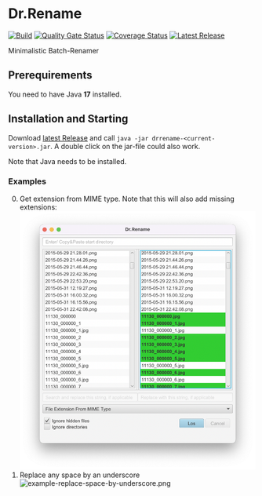 # Dr.Rename

[![Build](https://github.com/drrename/drrename/actions/workflows/build.yml/badge.svg)](https://github.com/drrename/drrename/actions/workflows/build.yml)
[![Quality Gate Status](https://sonarcloud.io/api/project_badges/measure?project=DrRename_drrename&metric=alert_status)](https://sonarcloud.io/dashboard?id=DrRename_drrename)
[![Coverage Status](https://coveralls.io/repos/github/DrRename/drrename/badge.svg)](https://coveralls.io/github/DrRename/drrename)
[![Latest Release](https://img.shields.io/github/release/drrename/drrename.svg)](https://github.com/drrename/drrename/releases/latest)

Minimalistic Batch-Renamer

## Prerequirements

You need to have Java **17** installed.

## Installation and Starting

Download [latest Release](https://github.com/drrename/drrename/releases/latest) and call `java -jar drrename-<current-version>.jar`. A double click on the jar-file could also work.

Note that Java needs to be installed.

### Examples
0. Get extension from MIME type. Note that this will also add missing extensions:
 ![example-add-missing-extension.png](./screens/example-missing-extension.png)
0. Replace any space by an underscore ![example-replace-space-by-underscore.png](./screens/example-replace-space-by-underscore.png)

